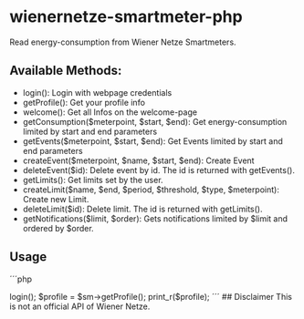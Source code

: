 # wienernetze-smartmeter-php
Read energy-consumption from Wiener Netze Smartmeters.

## Available Methods: 

- login(): Login with webpage credentials
- getProfile(): Get your profile info
- welcome(): Get all Infos on the welcome-page
- getConsumption($meterpoint, $start, $end): Get energy-consumption limited by start and end parameters
- getEvents($meterpoint, $start, $end): Get Events limited by start and end parameters
- createEvent($meterpoint, $name, $start, $end): Create Event
- deleteEvent($id): Delete event by id. The id is returned with getEvents().
- getLimits(): Get limits set by the user.
- createLimit($name, $end, $period, $threshold, $type, $meterpoint): Create new Limit.
- deleteLimit($id): Delete limit. The id is returned with getLimits().
- getNotifications($limit, $order): Gets notifications limited by $limit and ordered by $order.

## Usage
´´´php
<?php 
  require_once("vienna-smartmeter.class.php");
  $sm = new ViennaSmartmeter("[yourusername]", "[yourpassword]", $debug=false);
  $sm->login();
  $profile = $sm->getProfile();
  print_r($profile);
´´´
## Disclaimer
This is not an official API of Wiener Netze.
